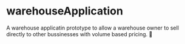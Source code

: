 # warehouseApplication
 A warehouse applicatin prototype to allow a warehouse owner to sell directly to other bussinesses with volume based pricing. 🚚
